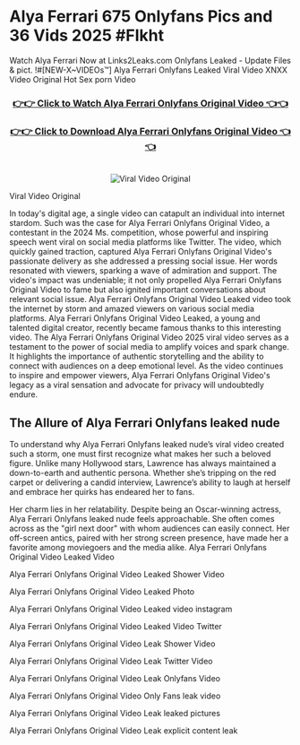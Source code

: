 # Alya Ferrari 675  Onlyfans Pics and 36 Vids 2025 #FIkht

Watch Alya Ferrari Now at Links2Leaks.com Onlyfans Leaked - Update Files & pict. !#[NEW-X~VIDEOs™] Alya Ferrari Onlyfans Leaked Viral Video XNXX Video Original Hot Sex porn Video
<br>
<div align="center">
<h3><a href="https://links2leaks.com/alyaferrari" rel="nofollow">👉👉 Click to Watch Alya Ferrari Onlyfans Original Video 👈👈</a></h3>
<h3><a href="https://links2leaks.com/alyaferrari" rel="nofollow">👉👉 Click to Download Alya Ferrari Onlyfans Original Video 👈👈</a></h3>
<br>
<a href="https://links2leaks.com/alyaferrari" rel="nofollow"><img src="https://i.ibb.co/Gkj2r4b/banner.png" alt="Viral Video Original" style="max-width: 100%; display: inline-block;" data-target="animated-image.originalImage"></a>
</div>

Viral Video Original

In today's digital age, a single video can catapult an individual into internet stardom. Such was the case for Alya Ferrari Onlyfans Original Video, a contestant in the 2024 Ms. competition, whose powerful and inspiring speech went viral on social media platforms like Twitter.
The video, which quickly gained traction, captured Alya Ferrari Onlyfans Original Video's passionate delivery as she addressed a pressing social issue. Her words resonated with viewers, sparking a wave of admiration and support. The video's impact was undeniable; it not only propelled Alya Ferrari Onlyfans Original Video to fame but also ignited important conversations about relevant social issue.
Alya Ferrari Onlyfans Original Video Leaked video took the internet by storm and amazed viewers on various social media platforms. Alya Ferrari Onlyfans Original Video Leaked, a young and talented digital creator, recently became famous thanks to this interesting video.
The Alya Ferrari Onlyfans Original Video 2025 viral video serves as a testament to the power of social media to amplify voices and spark change. It highlights the importance of authentic storytelling and the ability to connect with audiences on a deep emotional level. As the video continues to inspire and empower viewers, Alya Ferrari Onlyfans Original Video's legacy as a viral sensation and advocate for privacy will undoubtedly endure.

<h2>The Allure of Alya Ferrari Onlyfans leaked nude</h2>


To understand why Alya Ferrari Onlyfans leaked nude’s viral video created such a storm, one must first recognize what makes her such a beloved figure. Unlike many Hollywood stars, Lawrence has always maintained a down-to-earth and authentic persona. Whether she’s tripping on the red carpet or delivering a candid interview, Lawrence’s ability to laugh at herself and embrace her quirks has endeared her to fans.

Her charm lies in her relatability. Despite being an Oscar-winning actress, Alya Ferrari Onlyfans leaked nude feels approachable. She often comes across as the "girl next door" with whom audiences can easily connect. Her off-screen antics, paired with her strong screen presence, have made her a favorite among moviegoers and the media alike.
Alya Ferrari Onlyfans Original Video Leaked Video

Alya Ferrari Onlyfans Original Video Leaked Shower Video

Alya Ferrari Onlyfans Original Video Leaked Photo

Alya Ferrari Onlyfans Original Video Leaked video instagram

Alya Ferrari Onlyfans Original Video Leaked Video Twitter

Alya Ferrari Onlyfans Original Video Leak Shower Video

Alya Ferrari Onlyfans Original Video Leak Twitter Video

Alya Ferrari Onlyfans Original Video Leak Onlyfans Video

Alya Ferrari Onlyfans Original Video Only Fans leak video

Alya Ferrari Onlyfans Original Video Leak leaked pictures

Alya Ferrari Onlyfans Original Video Leak explicit content leak